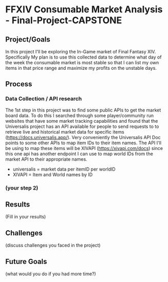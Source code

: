 # FFXIV Consumable Market Analysis - Final-Project-CAPSTONE

## Project/Goals

In this project I'll be exploring the In-Game market of Final Fantasy XIV. Specifically My plan is to use this collected data to determine what day of the week the consumable market is most stable so that I can list my own items in that price range and maximize my profits on the unstable days.

## Process

### Data Collection / API research

The 1st step in this project was to find some public APIs to get the market board data. To do this I searched through some player/community run websites that have some market tracking capabilities  and found that the Universalis project has an API available for people to send requests to to retrieve live and historical market data for specific items (<https://docs.universalis.app/>). Very conveniently the Universalis API Doc points to some other APIs to map item IDs to their item names. The API I'll be using to map these items will be XIVAPI (<https://xivapi.com/docs>) since this one api has another endpoint I can use to map world IDs from the market API to their appropriate names.

- universalis = market data per itemID per worldID
- XIVAPI = Item and World names by ID

### (your step 2)

## Results

(Fill in your results)

## Challenges

(discuss challenges you faced in the project)

## Future Goals

(what would you do if you had more time?)
